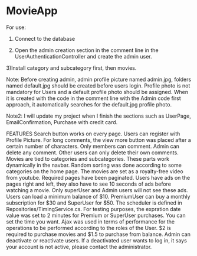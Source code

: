 # MovieApp

For use:

1) Connect to the database

2) Open the admin creation section in the comment line in the UserAuthenticationController and create the admin user.

3)Install category and subcategory first, then movies.

Note: Before creating admin, admin profile picture named admin.jpg, folders named default.jpg should be created before users login. Profile photo is not mandatory for Users and a default profile photo should be assigned. When it is created with the code in the comment line with the Admin code first approach, it automatically searches for the default.jpg profile photo.

Note2: I will update my project when I finish the sections such as UserPage, EmailConfirmation, Purchase with credit card.

FEATURES
Search button works on every page.
Users can register with Profile Picture.
For long comments, the view more button was placed after a certain number of characters.
Only members can comment.
Admin can delete any comment. Other users can only delete their own comments.
Movies are tied to categories and subcategories. These parts work dynamically in the navbar.
Random sorting was done according to some categories on the home page.
The movies are set as a royalty-free video from youtube.
Required pages have been paginated.
Users have ads on the pages right and left, they also have to see 10 seconds of ads before watching a movie. Only superUser and Admin users will not see these ads.
Users can load a minimum balance of $10.
PremiumUser can buy a monthly subscription for $30 and SuperUser for $50. The scheduler is defined in Repositories/TimingService.cs. For testing purposes, the expration date value was set to 2 minutes for Premium or SuperUser purchases. You can set the time you want.
Ajax was used in terms of performance for the operations to be performed according to the roles of the User.
$2 is required to purchase movies and $1.5 to purchase from balance.
Admin can deactivate or reactivate users. If a deactivated user wants to log in, it says your account is not active, please contact the administrator.
